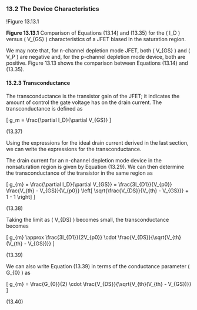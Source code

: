 ### 13.2 The Device Characteristics

!Figure 13.13.1

**Figure 13.13.1** Comparison of Equations (13.14) and (13.35) for the \( I_D \) versus \( V_{GS} \) characteristics of a JFET biased in the saturation region.

We may note that, for n-channel depletion mode JFET, both \( V_{GS} \) and \( V_P \) are negative and, for the p-channel depletion mode device, both are positive. Figure 13.13 shows the comparison between Equations (13.14) and (13.35).

#### 13.2.3 Transconductance

The transconductance is the transistor gain of the JFET; it indicates the amount of control the gate voltage has on the drain current. The transconductance is defined as

\[
g_m = \frac{\partial I_D}{\partial V_{GS}}
\]

(13.37)

Using the expressions for the ideal drain current derived in the last section, we can write the expressions for the transconductance.

The drain current for an n-channel depletion mode device in the nonsaturation region is given by Equation (13.29). We can then determine the transconductance of the transistor in the same region as

\[
g_{m} = \frac{\partial I_D}{\partial V_{GS}} = \frac{3I_{D1}}{V_{p0}} \frac{V_{th} - V_{GS}}{V_{p0}} \left[ \sqrt{\frac{V_{DS}}{V_{th} - V_{GS}}} + 1 - 1 \right]
\]

(13.38)

Taking the limit as \( V_{DS} \) becomes small, the transconductance becomes

\[
g_{m} \approx \frac{3I_{D1}}{2V_{p0}} \cdot \frac{V_{DS}}{\sqrt{V_{th}(V_{th} - V_{GS})}}
\]

(13.39)

We can also write Equation (13.39) in terms of the conductance parameter \( G_{0} \) as

\[
g_{m} = \frac{G_{0}}{2} \cdot \frac{V_{DS}}{\sqrt{V_{th}(V_{th} - V_{GS})}}
\]

(13.40)